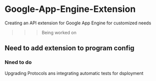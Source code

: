 # Google-App-Engine-Extension
Creating an API extension for Google App Engine for customized needs

>>> Being worked on
## Need to add extension to program config

### Nned to do

Upgrading Protocols ans integrating automatic tests for dsployment
